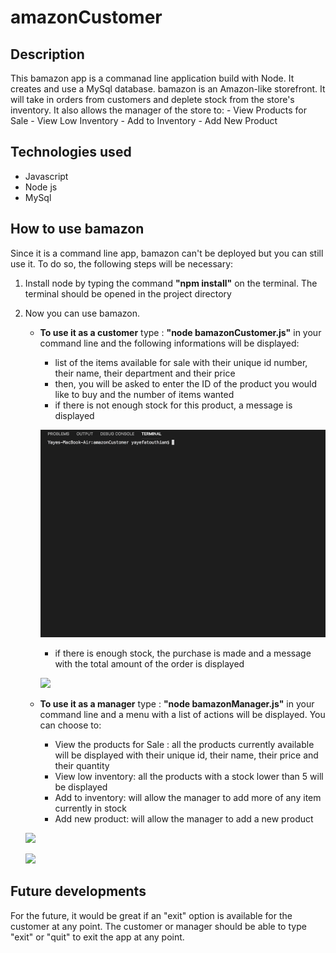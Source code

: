 # amazonCustomer

## Description
This bamazon app is a commanad line application build with Node.
It creates and use a MySql database.
bamazon is an Amazon-like storefront. It will take in orders from customers and deplete stock from the store's inventory. 
It also allows the manager of the store to:
    - View Products for Sale
    - View Low Inventory
    - Add to Inventory
    - Add New Product

## Technologies used
* Javascript
* Node js
* MySql

## How to use bamazon
Since it is a command line app, bamazon can't be deployed but you can still use it. To do so, the following steps will be necessary: 

 1. Install node by typing the command **"npm install"** on the terminal. The terminal should be opened in the project directory
 2. Now you can use bamazon. 
 
    *  __To use it as a customer__
         type : **"node bamazonCustomer.js"** in your command line and the following informations will be displayed:
         - list of the items available for sale with their unique id number, their name, their department and their price
         - then, you will be asked to enter the ID of the product you would like to buy and the number of items wanted
         - if there is not enough stock for this product, a message is displayed

        ![](insufficentQty.gif)


         - if there is enough stock, the purchase is made and a message with the total amount of the order is displayed

        ![](purchase.gif)

    *  __To use it as a manager__ 
        type : **"node bamazonManager.js"** in your command line and a menu with a list of actions will be displayed. You can choose to:  
        - View the products for Sale : all the products currently available will be displayed with their unique id, their name, their price and their quantity
        - View low inventory: all the products with a stock lower than 5 will be displayed
        - Add to inventory: will allow the manager to add more of any item currently in stock
        - Add new product: will allow the manager to add a new product

    ![](manager1.gif)


    ![](manager2.gif)
    

## Future developments
For the future, it would be great if an "exit" option is available for the customer at any point.
The customer or manager should be able to type "exit" or "quit" to exit the app at any point.
    





